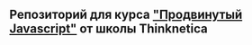 ## Репозиторий для курса ["Продвинутый Javascript"](https://thinknetica.com/fullstack_javascript) от школы Thinknetica

